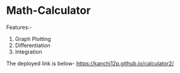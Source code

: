 # Math-Calculator
Features:-
1) Graph Plotting
2) Differentiation
3) Integration

The deployed link is below-
https://kanchi12p.github.io/calculator2/
